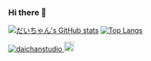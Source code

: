 ### Hi there 👋

[![だいちゃん's GitHub stats](https://github-readme-stats.vercel.app/api?username=daichanstudio&count_private=true&theme=vue-dark&show_icons=true)](https://github.com/mo-ri-regen/github-readme-stats)
[![Top Langs](https://github-readme-stats.vercel.app/api/top-langs/?username=daichanstudio&count_private=true&theme=vue-dark&show_icons=true&layout=compact)](https://github.com/daichanstudio/github-readme-stats)


<p align="left"> 
  <a href="https://github.com/daichanstudio/daichanstudio/">
    <img src="https://komarev.com/ghpvc/?username=daichanstudio" alt="daichanstudio" />
  </a>

  <a href="https://github.com/daichanstudio">
    <img height="20" src="https://img.shields.io/github/followers/daichanstudio?label=follow&logo=github&style=flat" />
  </a>

</p>

